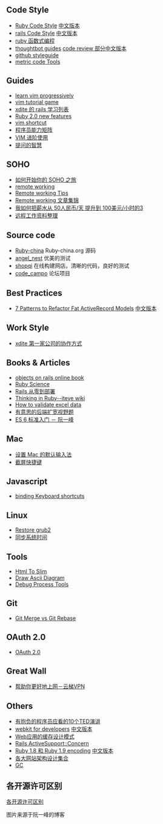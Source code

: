 ## Code Style

* [Ruby Code Style](https://github.com/bbatsov/ruby-style-guide)  [中文版本](http://ruby-china.org/wiki/coding-style)
* [rails Code Style](https://github.com/JuanitoFatas/rails-style-guide) [中文版本](https://github.com/JuanitoFatas/rails-style-guide/blob/master/README-zhCN.md)
* [ruby 函数式编程](https://github.com/JuanitoFatas/Ruby-Functional-Programming/blob/master/RADME-zhCN.md)
* [thoughtbot guides](https://github.com/thoughtbot/guides) [code review 部分中文版本](http://www.oschina.net/news/38067/github-code-review)
* [github styleguide](https://github.com/styleguide)
* [metric code Tools](http://blog.codeclimate.com/blog/2013/08/07/deciphering-ruby-code-metrics/)

## Guides

* [learn vim progressively](http://yannesposito.com/Scratch/en/blog/Learn-Vim-Progressively/)
* [vim tutorial game](http://www.openvim.com/tutorial.html)
* [xdite 的 rails 学习列表](http://blog.xdite.net/posts/2013/01/30/2013-reading-list/)
* [Ruby 2.0 new features](https://github.com/marcandre/ruby/blob/news/NEWS.rdoc)
* [vim shortcut](http://walking-without-crutches.heroku.com/image/images/vi-vim-cheat-sheet.png)
* [程序员能力矩阵](http://static.icybear.net/%5BCN%5DProgrammer%20competency%20matrix.htm)
* [VIM 进阶使用](http://ruby-china.org/topics/4478)
* [提问的智慧](https://github.com/ruby-china/How-To-Ask-Questions-The-Smart-Way/blob/master/README-zh_CN.md)

## SOHO
* [如何开始你的 SOHO 之旅](http://terrytai.com/articles/2)
* [remote working](https://github.com/greatghoul/remote-working)
* [Remote working Tips](http://suchov.github.io/blog/2013/11/07/work-from-home)
* [Remote working 文章集锦](https://github.com/greatghoul/remote-working)
* [我如何把薪水从 50人民币/天 提升到 100美元/小时的3](http://terrytai.com/salary-from-50rmb-to100usd-3/)
* [远程工作资料整理](https://github.com/greatghoul/remote-working/)

## Source code

* [Ruby-china](https://github.com/ruby-china/ruby-china) Ruby-china.org 源码
* [angel_nest](https://github.com/fredwu/angel_nest) 优美的测试
* [shopqi](https://github.com/saberma/shopqi) 在线构建网店。清晰的代码，良好的测试
* [code_campo](https://github.com/chloerei/code_campo) 论坛项目

## Best Practices

* [7 Patterns to Refactor Fat ActiveRecord Models](http://blog.codeclimate.com/blog/2012/10/17/7-ways-to-decompose-fat-activerecord-models/)  [中文版本](https://github.com/zlx/userful_article/blob/master/best_practices/7_patterns_to_refactor_fat_ActiveRecord_Models.md)


## Work Style

* [xdite 第一家公司的协作方式](http://ihower.tw/blog/archives/2369/)


## Books & Articles

* [objects on rails online book](http://objectsonrails.com/)
* [Ruby Science](https://learn.thoughtbot.com/products/13)
* [Rails 从零到部署](http://about.ac/rails-tutorial-2nd-cn/chapter1.html)
* [Thinking in Ruby--iteye wiki](http://thinkinginruby.group.iteye.com/group/wiki)
* [How to validate excel data](http://www.codeproject.com/Articles/442357/Excel-Add-in-Framework-for-Validating-and-Exportin)
* [有意思的后端扩宽视野题](https://github.com/monklof/Back-End-Developer-Interview-Questions)
* [ES 6 标准入门 － 阮一峰](http://es6.ruanyifeng.com/)

## Mac
* [设置 Mac 的默认输入法](http://reviews.cnet.com/8301-13727_7-57453176-263/managing-input-methods-in-os-x/)
* [截屏快捷键](http://www.take-a-screenshot.org/)


## Javascript
* [binding Keyboard shortcuts](http://www.openjs.com/scripts/events/keyboard_shortcuts/)

## Linux
* [Restore grub2](http://wiki.sabayonlinux.org/index.php?title=HOWTO:_Restore_Grub2) 
* [同步系统时间](https://wiki.archlinux.org/index.php/Network_Time_Protocol_daemon)

## Tools
* [Html To Slim](http://html2slim.herokuapp.com/)
* [Draw Ascii Diagram](http://www.asciiflow.com/) 
* [Debug Process Tools](http://dalibornasevic.com/posts/54-how-to-debug-stuck-ruby-processes)

## Git
* [Git Merge vs Git Rebase](http://blog.experimentalworks.net/2009/03/merge-vs-rebase-a-deep-dive-into-the-mysteries-of-revision-control/)

## OAuth 2.0

* [OAuth 2.0](http://blog.yorkxin.org/posts/2013/09/30/oauth2-1-introduction)

## Great Wall

* [帮助你更好地上网－云梯VPN](http://tiziref.com/?r=d41cf45cd1e01d1d)

## Others

* [有抱负的程序员应看的10个TED演讲](http://blog.jobbole.com/33797/)
* [webkit for developers](http://paulirish.com/2013/webkit-for-developers/) [中文版本](http://ued.taobao.com/blog/2013/03/webkit-for-developers/)
* [Web应用的缓存设计模式](http://robbinfan.com/blog/38/orm-cache-sumup)
* [Rails ActiveSupport::Concern](http://www.zhlwish.com/2012/07/23/rails-activesupport-concern/)
* [Ruby 1.8 和 Ruby 1.9 encoding](http://blog.grayproductions.net/articles/understanding_m17n) [中文版本](http://about.ac/2012/06/understanding-m17n.html)
* [各大网站架构设计集合](http://www.diguage.com/archives/41.html)
* [GC](http://spin.atomicobject.com/2014/09/03/visualizing-garbage-collection-algorithms/)

## 各开源许可区别

[各开源许可区别](http://www.ruanyifeng.com/blog/2011/05/how_to_choose_free_software_licenses.html)

图片来源于阮一峰的博客
